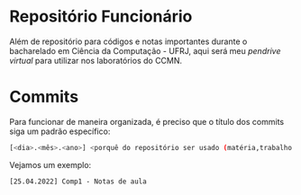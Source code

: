 # Repositório Funcionário

Além de repositório para códigos e notas importantes durante o bacharelado em Ciência da Computação - UFRJ, aqui será meu _pendrive virtual_ para utilizar nos laboratórios do CCMN.

# Commits

Para funcionar de maneira organizada, é preciso que o título dos commits siga um padrão específico:
```bash
[<dia>.<mês>.<ano>] <porquê do repositório ser usado (matéria,trabalho etc)> - <título>
```

Vejamos um exemplo:
```
[25.04.2022] Comp1 - Notas de aula
```
